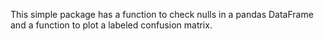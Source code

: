 This simple package has a function to check nulls in a pandas DataFrame and a function to plot a labeled confusion matrix.